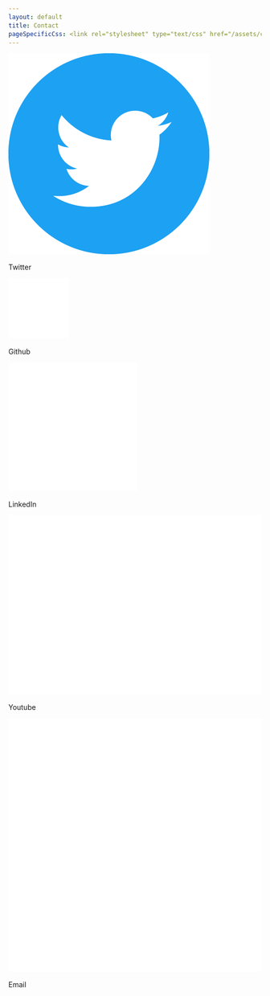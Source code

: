 ```yaml
---
layout: default
title: Contact
pageSpecificCss: <link rel="stylesheet" type="text/css" href="/assets/css/contact.css">
---
```

<div id='contactGroupGroup'>
  <div id='contactGroup'>
    <a id='contactLink' target='blank' href='https://twitter.com/opiumanmol'>
      <img src='/assets/images/logos/t-l.png' class='contactIcon' id='twitterIcon'>
    </a>
    <p>Twitter</p>
  </div>
  <div id='contactGroup'>
    <a id='contactLink' target='blank' href='https://github.com/Cazaimi'>
      <img src='/assets/images/logos/gh-l-120.png' class='contactIcon' id='githubIcon'>
    </a>
    <p>Github</p>
  </div>
  <div id='contactGroup'>
    <a id='contactLink' target='blank' href='https://www.linkedin.com/in/anmol01shukla/'>
      <img src='/assets/images/logos/In-l-128.png' class='contactIcon' id='linkedinIcon'>
    </a>
    <p>LinkedIn</p>
  </div>
  <div id='contactGroup'>
    <a id='contactLink' target='blank' href='https://www.youtube.com/channel/UCEtC6zR8rO8LjYI2ts4s6Aw?view_as=subscriber'>
      <img src='/assets/images/logos/yt-l-l.png' class='contactIcon' id='youtubeIcon'>
    </a>
    <p>Youtube</p>
  </div>
  <div id='contactGroup'>
    <a id='contactLink' target='blank' href='mailto:anmol01shukla@gmail.com'>
      <img src='/assets/images/logos/email.svg' class='contactIcon' id='emailIcon'>
    </a>
    <p>Email</p>
  </div>
</div>

